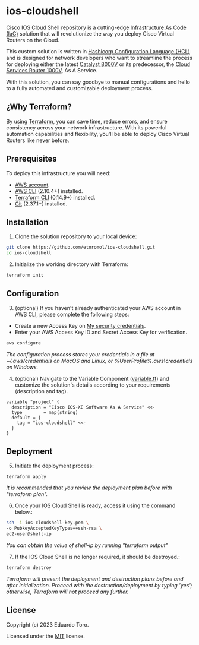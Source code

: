 # ios-cloudshell

Cisco IOS Cloud Shell repository is a cutting-edge [Infrastructure As Code (IaC)](https://www.cisco.com/c/en/us/solutions/cloud/what-is-iac.html) solution that will revolutionize the way you deploy Cisco Virtual Routers on the Cloud. 

This custom solution is written in [Hashicorp Configuration Language (HCL)](https://www.terraform.io/docs/language/index.html) and is designed for network developers who want to streamline the process for deploying either the latest [Catalyst 8000V](https://www.cisco.com/site/us/en/products/networking/sdwan-routers/catalyst-8000v-edge-software/index.html) or its predecessor, the [Cloud Services Router 1000V](https://www.cisco.com/c/en/us/products/routers/cloud-services-router-1000v-series/index.html), As A Service.

With this solution, you can say goodbye to manual configurations and hello to a fully automated and customizable deployment process. 


## ¿Why Terraform?

By using [Terraform](https://developer.hashicorp.com/terraform/intro), you can save time, reduce errors, and ensure consistency across your network infrastructure. With its powerful automation capabilities and flexibility, you'll be able to deploy Cisco Virtual Routers like never before.


## Prerequisites

To deploy this infrastructure you will need:
* [AWS account](https://aws.amazon.com/free/).
* [AWS CLI](https://docs.aws.amazon.com/cli/latest/userguide/install-cliv2.html) (2.10.4+) installed.
* [Terraform CLI](https://learn.hashicorp.com/tutorials/terraform/install-cli?in=terraform/aws-get-started) (0.14.9+) installed.
* [Git](https://git-scm.com) (2.37.1+) installed.


## Installation

1. Clone the solution repository to your local device:
```bash
git clone https://github.com/etoromol/ios-cloudshell.git
cd ios-cloudshell
```
2. Initialize the working directory with Terraform:
```bash
terraform init
```


## Configuration

3. (optional) If you haven't already authenticated your AWS account in AWS CLI, please complete the following steps:

* Create a new Access Key on [My security credentials](https://console.aws.amazon.com/iam/home?#/security_credentials).
* Enter your AWS Access Key ID and Secret Access Key for verification.
```bash
aws configure
```
*The configuration process stores your credentials in a file at ~/.aws/credentials on MacOS and Linux, or %UserProfile%\.aws\credentials on Windows.*

4. (optional) Navigate to the Variable Component ([variable.tf](variables.tf)) and customize the solution's details according to your requirements (description and tag).
```hcl
variable "project" {
  description = "Cisco IOS-XE Software As A Service" <<-
  type        = map(string)
  default = {
    tag = "ios-cloudshell" <<-
  }
}
```  


## Deployment

5. Initiate the deployment process:
```bash
terraform apply
```
*It is recommended that you review the deployment plan before with "terraform plan".*

6. Once your IOS Cloud Shell is ready, access it using the command below.:
```bash
ssh -i ios-cloudshell-key.pem \
-o PubkeyAcceptedKeyTypes=+ssh-rsa \
ec2-user@shell-ip
```
*You can obtain the value of shell-ip by running "terraform output"*

7. If the IOS Cloud Shell is no longer required, it should be destroyed.:

```bash
terraform destroy
```
*Terraform will present the deployment and destruction plans before and after initialization. Proceed with the destruction/deployment by typing 'yes'; otherwise, Terraform will not proceed any further.*

## License

Copyright (c) 2023 Eduardo Toro.

Licensed under the [MIT](LICENSE) license.